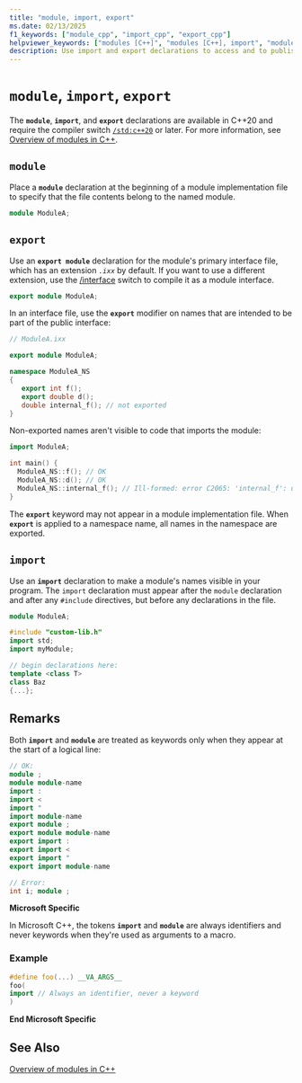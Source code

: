 ```yaml
---
title: "module, import, export"
ms.date: 02/13/2025
f1_keywords: ["module_cpp", "import_cpp", "export_cpp"]
helpviewer_keywords: ["modules [C++]", "modules [C++], import", "modules [C++], export"]
description: Use import and export declarations to access and to publish types and functions defined in the specified module.
---
```

# `module`, `import`, `export`

The **`module`**, **`import`**, and **`export`** declarations are available in C++20 and require the compiler switch [`/std:c++20`](../build/reference/std-specify-language-standard-version.md) or later. For more information, see [Overview of modules in C++](modules-cpp.md).

## `module`

Place a **`module`** declaration at the beginning of a module implementation file to specify that the file contents belong to the named module.

```cpp
module ModuleA;
```

## `export`

Use an **`export module`** declaration for the module's primary interface file, which has an extension *`.ixx`* by default. If you want to use a different extension, use the [/interface](../build/reference/interface.md) switch to compile it as a module interface.

```cpp
export module ModuleA;
```

In an interface file, use the **`export`** modifier on names that are intended to be part of the public interface:

```cpp
// ModuleA.ixx

export module ModuleA;

namespace ModuleA_NS
{
   export int f();
   export double d();
   double internal_f(); // not exported
}
```

Non-exported names aren't visible to code that imports the module:

```cpp
import ModuleA;

int main() {
  ModuleA_NS::f(); // OK
  ModuleA_NS::d(); // OK
  ModuleA_NS::internal_f(); // Ill-formed: error C2065: 'internal_f': undeclared identifier
}
```

The **`export`** keyword may not appear in a module implementation file. When **`export`** is applied to a namespace name, all names in the namespace are exported.

## `import`

Use an **`import`** declaration to make a module's names visible in your program. The `import` declaration must appear after the `module` declaration and after any `#include` directives, but before any declarations in the file.

```cpp
module ModuleA;

#include "custom-lib.h"
import std;
import myModule;

// begin declarations here:
template <class T>
class Baz
{...};
```

## Remarks

Both **`import`** and **`module`** are treated as keywords only when they appear at the start of a logical line:

```cpp
// OK:
module ;
module module-name
import :
import <
import "
import module-name
export module ;
export module module-name
export import :
export import <
export import "
export import module-name

// Error:
int i; module ;
```

**Microsoft Specific**

In Microsoft C++, the tokens **`import`** and **`module`** are always identifiers and never keywords when they're used as arguments to a macro.

### Example

```cpp
#define foo(...) __VA_ARGS__
foo(
import // Always an identifier, never a keyword
)
```

**End Microsoft Specific**

## See Also

[Overview of modules in C++](modules-cpp.md)
